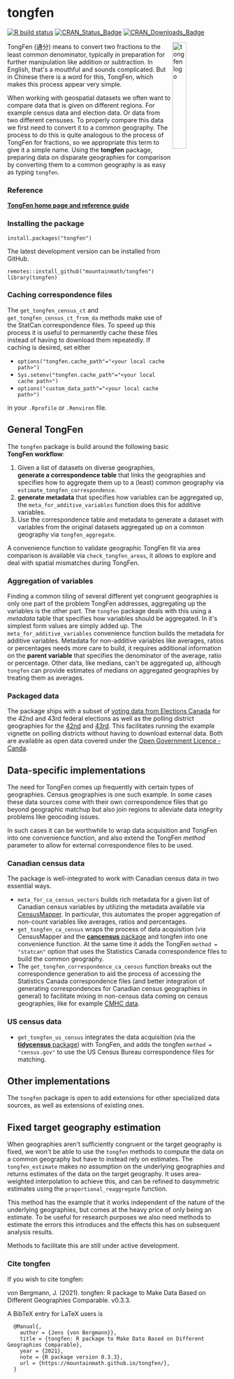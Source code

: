 # tongfen

<!-- badges: start -->
[![R build status](https://github.com/mountainMath/tongfen/workflows/R-CMD-check/badge.svg)](https://github.com/mountainMath/tongfen/actions)
[![CRAN_Status_Badge](http://www.r-pkg.org/badges/version/tongfen)](https://cran.r-project.org/package=tongfen)
[![CRAN_Downloads_Badge](https://cranlogs.r-pkg.org/badges/tongfen)](https://cranlogs.r-pkg.org/badges/tongfen)
<!-- badges: end -->

<a href="https://mountainmath.github.io/tongfen/index.html"><img src="https://raw.githubusercontent.com/mountainMath/tongfen/master/images/tongfen-sticker.png" alt="tongfen logo" align="right" width = "25%" height = "25%"/></a>
TongFen (通分) means to convert two fractions to the least common denominator, typically in preparation for further manipulation like addition or subtraction. In English, that's a mouthful and sounds complicated. But in Chinese there is a word for this, TongFen, which makes this process appear very simple.

When working with geospatial datasets we often want to compare data that is given on different regions. For example census data and election data. Or data from two different censuses. To properly compare this data we first need to convert it to a common geography. The process to do this is quite analogous to the process of TongFen for fractions, so we appropriate this term to give it a simple name. Using the **tongfen** package, preparing data on disparate geographies for comparison by converting them to a common geography is as easy as typing `tongfen`.

### Reference

[**TongFen home page and reference guide**](https://mountainmath.github.io/tongfen/)

### Installing the package

```
install.packages("tongfen")
```

The latest development version can be installed from GitHub.
```
remotes::install_github("mountainmath/tongfen")
library(tongfen)
```

### Caching correspondence files
The `get_tongfen_census_ct` and `get_tongfen_census_ct_from_da` methods make use of the StatCan correspondence
files. To speed up this process it is useful to permanently cache these files instead of having to download them repeatedly. If caching is desired, set either 

* `options("tongfen.cache_path"="<your local cache path>")` 
* `Sys.setenv("tongfen.cache_path"="<your local cache path>")`
* `options("custom_data_path"="<your local cache path>")` 

in your `.Rprofile` or `.Renviron` file. 

## General TongFen

The `tongfen` package is build around the following basic **TongFen workflow**:

1. Given a list of datasets on diverse geographies, **generate a correspondence table** that links the geographies and specifies how to aggregate them up to a (least) common geography via `estimate_tongfen_correspondence`.
2. **generate metadata** that specifies how variables can be aggregated up, the `meta_for_additive_variables` function does this for additive variables.
3. Use the correspondence table and metadata to generate a dataset with variables from the original datasets aggregated up on a common geography via `tongfen_aggregate`.

A convenience function to validate geographic TongFen fit via area comparison is available via `check_tongfen_areas`, it allows to explore and deal with spatial mismatches during TongFen.


### Aggregation of variables
Finding a common tiling of several different yet congruent geographies is only one part of the problem TongFen addresses, aggregating up the variables is the other part. The `tongfen` package deals with this using a *metadata* table that specifies how variables should be aggregated. In it's simplest form values are simply added up. The `meta_for_additive_variables` convenience function builds the metadata for additive variables. Metadata for non-additive variables like averages, ratios or percentages needs more care to build, it requires additional information on the **parent variable** that specifies the denominator of the average, ratio or percentage. Other data, like medians, can't be aggregated up, although `tongfen` can provide estimates of medians on aggregated geographies by treating them as averages.

### Packaged data
The package ships with a subset of [voting data from Elections Canada](https://www.elections.ca/content.aspx?section=ele&dir=pas&document=index&lang=e) for the 42nd and 43rd federal elections as well as the polling district geographies for the [42nd](https://open.canada.ca/data/en/dataset/6a78ccfd-6bba-4109-b040-87cb8c71ec35) and [43rd](https://open.canada.ca/data/en/dataset/e70e3263-8584-4f22-94cb-8c15b616cbfc). This facilitates running the example vignette on polling districts without having to download external data. Both are available as open data covered under the [Open Government Licence - Canda](https://open.canada.ca/en/open-government-licence-canada).

## Data-specific implementations
The need for TongFen comes up frequently with certain types of geographies. Census geographies is one such example. In some cases these data sources come with their own correspondence files that go beyond geographic matchup but also join regions to alleviate data integrity problems like geocoding issues. 

In such cases it can be worthwhile to wrap data acquisition and TongFen into one convenience function, and also extend the TongFen *method* parameter to allow for external correspondence files to be used.

### Canadian census data
The package is well-integrated to work with Canadian census data in two essential ways.
* `meta_for_ca_census_vectors` builds rich metadata for a given list of Canadian census variables by utilizing the metadata available via [CensusMapper](https://censusmapper.ca). In particular, this automates the proper aggregation of non-count variables like averages, ratios and percentages.
* `get_tongfen_ca_census` wraps the process of data acquisition (via CensusMapper and the [**cancensus** package](https://mountainmath.github.io/cancensus/index.html) and tongfen into one convenience function. At the same time it adds the TongFen `method = "statcan"` option that uses the Statistics Canada correspondence files to build the common geography. 
* The `get_tongfen_correspondence_ca_census` function breaks out the correspondence generation to aid the process of accessing the Statistics Canada correspondence files (and better integration of generating correspondences for Canadian census geographies in general) to facilitate mixing in non-census data coming on census geographies, like for example [CMHC data](https://www03.cmhc-schl.gc.ca/hmip-pimh).


### US census data
* `get_tongfen_us_census` integrates the data acquisition (via the [**tidycensus** package](https://walker-data.com/tidycensus/index.html)) with TongFen, and adds the tongfen `method = "census.gov"` to use the US Census Bureau correspondence files for matching.

## Other implementations
The `tongfen` package is open to add extensions for other specialized data sources, as well as extensions of existing ones. 


## Fixed target geography estimation
When geographies aren't sufficiently congruent or the target geography is fixed, we won't be able to use the `tongfen` methods to compute the data on a common geography but have to instead rely on estimates. The  `tongfen_estimate` makes no assumption on the underlying geographies and returns estimates of the data on the target geography. It uses area-weighted interpolation to achieve this, and can be refined to dasymmetric estimates using the `proportional_reaggregate` function.

This method has the example that it works independent of the nature of the underlying geographies, but comes at the heavy price of only being an estimate. To be useful for research purposes we also need methods to estimate the errors this introduces and the effects this has on subsequent analysis results.

Methods to facilitate this are still under active development. 

### Cite **tongfen**

If you wish to cite tongfen:

  von Bergmann, J. (2021). tongfen: R package to
  Make Data Based on Different Geographies Comparable. v0.3.3.


A BibTeX entry for LaTeX users is
```
  @Manual{,
    author = {Jens {von Bergmann}},
    title = {tongfen: R package to Make Data Based on Different Geographies Comparable},
    year = {2021},
    note = {R package version 0.3.3},
    url = {https://mountainmath.github.io/tongfen/},
  }
```
